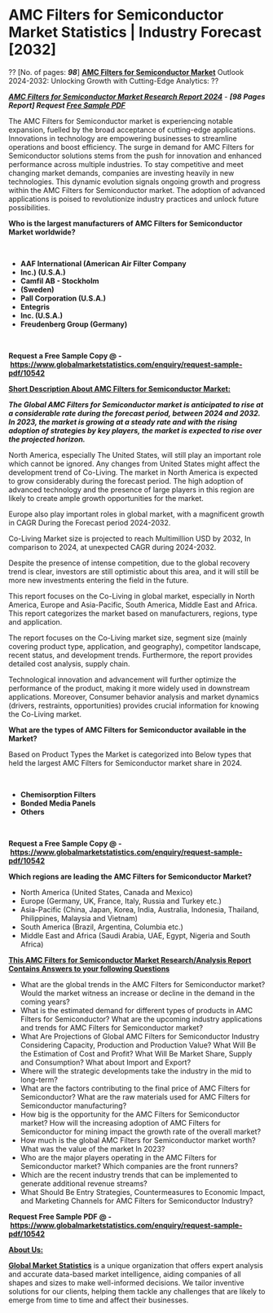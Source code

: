 <h1>AMC Filters for Semiconductor Market Statistics | Industry Forecast [2032]</h1>
<p>?? [No. of pages:&nbsp;<strong><em>98</em></strong>]&nbsp;<strong><a href="https://www.globalmarketstatistics.com/market-reports/amc-filters-for-semiconductor-market-10542">AMC Filters for Semiconductor&nbsp;Market</a></strong>&nbsp;Outlook 2024-2032: Unlocking Growth with Cutting-Edge Analytics: ??</p>
<p><strong><em><a href="https://www.globalmarketstatistics.com/market-reports/amc-filters-for-semiconductor-market-10542">AMC Filters for Semiconductor Market Research Report 2024</a></em></strong>&nbsp;-&nbsp;<strong><em>[98 Pages Report]&nbsp;Request <a href="https://www.globalmarketstatistics.com/enquiry/request-sample-pdf/10542">Free Sample PDF</a></em></strong></p>
<p>The AMC Filters for Semiconductor market is experiencing notable expansion, fuelled by the broad acceptance of cutting-edge applications. Innovations in technology are empowering businesses to streamline operations and boost efficiency. The surge in demand for AMC Filters for Semiconductor solutions stems from the push for innovation and enhanced performance across multiple industries. To stay competitive and meet changing market demands, companies are investing heavily in new technologies. This dynamic evolution signals ongoing growth and progress within the AMC Filters for Semiconductor market. The adoption of advanced applications is poised to revolutionize industry practices and unlock future possibilities.</p>
<p><strong>Who is the largest manufacturers of AMC Filters for Semiconductor Market worldwide?</strong></p>
<p>&nbsp;</p>
<ul>
<li><strong>AAF International (American Air Filter Company</strong></li>
<li><strong>Inc.) (U.S.A.)</strong></li>
<li><strong>Camfil AB - Stockholm</strong></li>
<li><strong>(Sweden)</strong></li>
<li><strong>Pall Corporation (U.S.A.)</strong></li>
<li><strong>Entegris</strong></li>
<li><strong>Inc. (U.S.A.)</strong></li>
<li><strong>Freudenberg Group (Germany)</strong></li>
</ul>
<p>&nbsp;</p>
<p><strong>Request a Free Sample Copy @ -&nbsp;<a href="https://www.globalmarketstatistics.com/enquiry/request-sample-pdf/10542">https://www.globalmarketstatistics.com/enquiry/request-sample-pdf/10542</a></strong></p>
<p><strong><u>Short Description About AMC Filters for Semiconductor Market:</u></strong></p>
<p><strong><em>The Global AMC Filters for Semiconductor market is anticipated to rise at a considerable rate during the forecast period, between 2024 and 2032. In 2023, the market is growing at a steady rate and with the rising adoption of strategies by key players, the market is expected to rise over the projected horizon.</em></strong></p>
<p>North America, especially The United States, will still play an important role which cannot be ignored. Any changes from United States might affect the development trend of Co-Living. The market in North America is expected to grow considerably during the forecast period. The high adoption of advanced technology and the presence of large players in this region are likely to create ample growth opportunities for the market.</p>
<p>Europe also play important roles in global market, with a magnificent growth in CAGR During the Forecast period 2024-2032.</p>
<p>Co-Living Market size is projected to reach Multimillion USD by 2032, In comparison to 2024, at unexpected CAGR during 2024-2032.</p>
<p>Despite the presence of intense competition, due to the global recovery trend is clear, investors are still optimistic about this area, and it will still be more new investments entering the field in the future.</p>
<p>This report focuses on the Co-Living in global market, especially in North America, Europe and Asia-Pacific, South America, Middle East and Africa. This report categorizes the market based on manufacturers, regions, type and application.</p>
<p>The report focuses on the Co-Living market size, segment size (mainly covering product type, application, and geography), competitor landscape, recent status, and development trends. Furthermore, the report provides detailed cost analysis, supply chain.</p>
<p>Technological innovation and advancement will further optimize the performance of the product, making it more widely used in downstream applications. Moreover, Consumer behavior analysis and market dynamics (drivers, restraints, opportunities) provides crucial information for knowing the Co-Living market.</p>
<p><strong>What are the types of AMC Filters for Semiconductor available in the Market?</strong></p>
<p>Based on Product Types the Market is categorized into Below types that held the largest AMC Filters for Semiconductor market share in 2024.</p>
<p>&nbsp;</p>
<ul>
<li><strong>Chemisorption Filters</strong></li>
<li><strong>Bonded Media Panels</strong></li>
<li><strong>Others</strong></li>
</ul>
<p>&nbsp;</p>
<p><strong>Request a Free Sample Copy @ -&nbsp;<a href="https://www.globalmarketstatistics.com/enquiry/request-sample-pdf/10542">https://www.globalmarketstatistics.com/enquiry/request-sample-pdf/10542</a></strong></p>
<p><strong>Which regions are leading the AMC Filters for Semiconductor Market?</strong></p>
<ul>
<li>North America (United States, Canada and Mexico)</li>
<li>Europe (Germany, UK, France, Italy, Russia and Turkey etc.)</li>
<li>Asia-Pacific (China, Japan, Korea, India, Australia, Indonesia, Thailand, Philippines, Malaysia and Vietnam)</li>
<li>South America (Brazil, Argentina, Columbia etc.)</li>
<li>Middle East and Africa (Saudi Arabia, UAE, Egypt, Nigeria and South Africa)</li>
</ul>
<p><strong><u>This AMC Filters for Semiconductor Market Research/Analysis Report Contains Answers to your following Questions</u></strong></p>
<ul>
<li>What are the global trends in the AMC Filters for Semiconductor market? Would the market witness an increase or decline in the demand in the coming years?</li>
<li>What is the estimated demand for different types of products in AMC Filters for Semiconductor? What are the upcoming industry applications and trends for AMC Filters for Semiconductor market?</li>
<li>What Are Projections of Global AMC Filters for Semiconductor Industry Considering Capacity, Production and Production Value? What Will Be the Estimation of Cost and Profit? What Will Be Market Share, Supply and Consumption? What about Import and Export?</li>
<li>Where will the strategic developments take the industry in the mid to long-term?</li>
<li>What are the factors contributing to the final price of AMC Filters for Semiconductor? What are the raw materials used for AMC Filters for Semiconductor manufacturing?</li>
<li>How big is the opportunity for the AMC Filters for Semiconductor market? How will the increasing adoption of AMC Filters for Semiconductor for mining impact the growth rate of the overall market?</li>
<li>How much is the global AMC Filters for Semiconductor market worth? What was the value of the market In 2023?</li>
<li>Who are the major players operating in the AMC Filters for Semiconductor market? Which companies are the front runners?</li>
<li>Which are the recent industry trends that can be implemented to generate additional revenue streams?</li>
<li>What Should Be Entry Strategies, Countermeasures to Economic Impact, and Marketing Channels for AMC Filters for Semiconductor Industry?</li>
</ul>
<p><strong>Request Free Sample PDF @ -&nbsp;<a href="https://www.globalmarketstatistics.com/enquiry/request-sample-pdf/10542">https://www.globalmarketstatistics.com/enquiry/request-sample-pdf/10542</a></strong></p>
<p><strong><u>About Us:</u></strong></p>
<p><strong><a href="https://www.globalmarketstatistics.com/">Global Market Statistics</a></strong>&nbsp;is a unique organization that offers expert analysis and accurate data-based market intelligence, aiding companies of all shapes and sizes to make well-informed decisions. We tailor inventive solutions for our clients, helping them tackle any challenges that are likely to emerge from time to time and affect their businesses.</p>